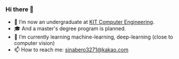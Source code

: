 ### Hi there 👋

- 🔭 I’m now an undergraduate at [KIT Computer Engineering](https://ce.kumoh.ac.kr/ce/index.do).
- 🎓 And a master's degree program is planned.
- 🌱 I’m currently learning machine-learning, deep-learning (close to computer vision)
- 📫 How to reach me: sinabero3271@kakao.com

<!--
**sina-Kim/sina-Kim** is a ✨ _special_ ✨ repository because its `README.md` (this file) appears on your GitHub profile.

Here are some ideas to get you started:

- 🔭 I’m currently working on ...
- 🌱 I’m currently learning ...
- 👯 I’m looking to collaborate on ...
- 🤔 I’m looking for help with ...
- 💬 Ask me about ...
- 📫 How to reach me: ...
- 😄 Pronouns: ...
- ⚡ Fun fact: ...
-->

